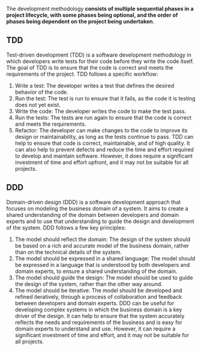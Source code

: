 
The development methodology **consists of multiple sequential phases in a project lifecycle, with some phases being optional, and the order of phases being dependent on the project being undertaken**.


## TDD
Test-driven development (TDD) is a software development methodology in which developers write tests for their code before they write the code itself. The goal of TDD is to ensure that the code is correct and meets the requirements of the project. TDD follows a specific workflow:
1. Write a test: The developer writes a test that defines the desired behavior of the code. 
2. Run the test: The test is run to ensure that it fails, as the code it is testing does not yet exist. 
3. Write the code: The developer writes the code to make the test pass. 
4. Run the tests: The tests are run again to ensure that the code is correct and meets the requirements. 
5. Refactor: The developer can make changes to the code to improve its design or maintainability, as long as the tests continue to pass. 
TDD can help to ensure that code is correct, maintainable, and of high quality. It can also help to prevent defects and reduce the time and effort required to develop and maintain software. However, it does require a significant investment of time and effort upfront, and it may not be suitable for all projects.

## DDD
Domain-driven design (DDD) is a software development approach that focuses on modeling the business domain of a system. It aims to create a shared understanding of the domain between developers and domain experts and to use that understanding to guide the design and development of the system. DDD follows a few key principles:
1. The model should reflect the domain: The design of the system should be based on a rich and accurate model of the business domain, rather than on the technical details of the system. 
2. The model should be expressed in a shared language: The model should be expressed in a language that is understood by both developers and domain experts, to ensure a shared understanding of the domain. 
3. The model should guide the design: The model should be used to guide the design of the system, rather than the other way around. 
4. The model should be iterative: The model should be developed and refined iteratively, through a process of collaboration and feedback between developers and domain experts.
DDD can be useful for developing complex systems in which the business domain is a key driver of the design. It can help to ensure that the system accurately reflects the needs and requirements of the business and is easy for domain experts to understand and use. However, it can require a significant investment of time and effort, and it may not be suitable for all projects.